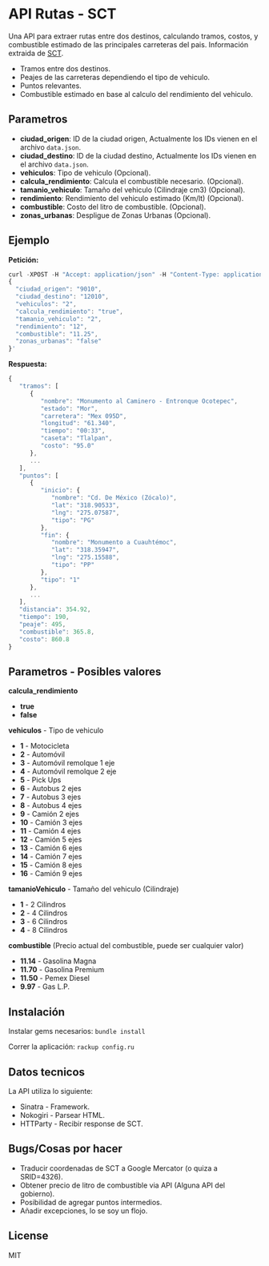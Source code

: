 API Rutas - SCT
=========

Una API para extraer rutas entre dos destinos, calculando tramos, costos, y combustible estimado de las principales carreteras del pais. Información extraida de [SCT].

  - Tramos entre dos destinos.
  - Peajes de las carreteras dependiendo el tipo de vehiculo.
  - Puntos relevantes. 
  - Combustible estimado en base al calculo del rendimiento del vehiculo.

Parametros
-
  - **ciudad_origen**: ID de la ciudad origen, Actualmente los IDs vienen en el archivo ```data.json```.
  - **ciudad_destino**: ID de la ciudad destino, Actualmente los IDs vienen en el archivo ```data.json```.
  - **vehiculos**: Tipo de vehiculo (Opcional).
  - **calcula_rendimiento**: Calcula el combustible necesario. (Opcional).
  - **tamanio_vehiculo**: Tamaño del vehiculo (Cilindraje cm3) (Opcional).
  - **rendimiento**: Rendimiento del vehiculo estimado (Km/lt) (Opcional).
  - **combustible**: Costo del litro de combustible. (Opcional).
  - **zonas_urbanas**: Despligue de Zonas Urbanas (Opcional).

Ejemplo
-
**Petición:**
```js
curl -XPOST -H "Accept: application/json" -H "Content-Type: application/json" "http://0.0.0.0:9292/rutas" -d '
{
  "ciudad_origen": "9010",
  "ciudad_destino": "12010",
  "vehiculos": "2",
  "calcula_rendimiento": "true",
  "tamanio_vehiculo": "2",
  "rendimiento": "12",
  "combustible": "11.25",
  "zonas_urbanas": "false"
}'
```

**Respuesta:**
```js
{
   "tramos": [
      {
         "nombre": "Monumento al Caminero - Entronque Ocotepec",
         "estado": "Mor",
         "carretera": "Mex 095D",
         "longitud": "61.340",
         "tiempo": "00:33",
         "caseta": "Tlalpan",
         "costo": "95.0"
      },
      ...
   ],
   "puntos": [
      {
         "inicio": {
            "nombre": "Cd. De México (Zócalo)",
            "lat": "318.90533",
            "lng": "275.07587",
            "tipo": "PG"
         },
         "fin": {
            "nombre": "Monumento a Cuauhtémoc",
            "lat": "318.35947",
            "lng": "275.15588",
            "tipo": "PP"
         },
         "tipo": "1"
      },
      ...
   ],
   "distancia": 354.92,
   "tiempo": 190,
   "peaje": 495,
   "combustible": 365.8,
   "costo": 860.8
}
```

Parametros - Posibles valores
-

**calcula_rendimiento**

  - **true**
  - **false**

**vehiculos** - Tipo de vehiculo

  - **1** - Motocicleta
  - **2** - Automóvil
  - **3** - Automóvil remolque 1 eje
  - **4** - Automóvil remolque 2 eje
  - **5** - Pick Ups
  - **6** - Autobus 2 ejes
  - **7** - Autobus 3 ejes
  - **8** - Autobus 4 ejes
  - **9** - Camión 2 ejes
  - **10** - Camión 3 ejes
  - **11** - Camión 4 ejes
  - **12** - Camión 5 ejes
  - **13** - Camión 6 ejes
  - **14** - Camión 7 ejes
  - **15** - Camión 8 ejes
  - **16** - Camión 9 ejes


**tamanioVehiculo** - Tamaño del vehiculo (Cilindraje)

  - **1** - 2 Cilindros
  - **2** - 4 Cilindros
  - **3** - 6 Cilindros
  - **4** - 8 Cilindros


**combustible** (Precio actual del combustible, puede ser cualquier valor)

  - **11.14** - Gasolina Magna
  - **11.70** - Gasolina Premium
  - **11.50** - Pemex Diesel
  - **9.97** - Gas L.P.

Instalación
-

Instalar gems necesarios:
```bundle install```

Correr la aplicación:
```rackup config.ru```

Datos tecnicos
-----------

La API utiliza lo siguiente:
  
  - Sinatra - Framework.
  - Nokogiri - Parsear HTML.
  - HTTParty - Recibir response de SCT.

Bugs/Cosas por hacer
-----------

  - Traducir coordenadas de SCT a Google Mercator (o quiza a SRID=4326).
  - Obtener precio de litro de combustible via API (Alguna API del gobierno).
  - Posibilidad de agregar puntos intermedios.
  - Añadir excepciones, lo se soy un flojo.

License
-

MIT

  [SCT]: http://aplicaciones4.sct.gob.mx/sibuac_internet/ControllerUI?action=cmdEscogeRuta